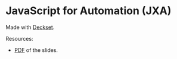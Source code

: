 # JavaScript for Automation (JXA)

Made with [Deckset](https://www.decksetapp.com/).

Resources:
- [PDF](https://github.com/josh-/automating-macOS-with-JXA-presentation/blob/master/Automating%20macOS%20with%20Javascript%20for%20Automation%20%28JXA%29.pdf) of the slides.
